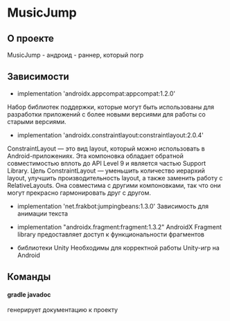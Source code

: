 # MusicJump
## О проекте

MusicJump - андроид - раннер, который погр

## Зависимости
- implementation 'androidx.appcompat:appcompat:1.2.0'

Набор библиотек поддержки, которые могут быть использованы для разработки приложений с более новыми версиями для работы со старыми версиями.

- implementation 'androidx.constraintlayout:constraintlayout:2.0.4'

ConstraintLayout — это вид layout, который можно использовать в Android-приложениях. Эта компоновка обладает обратной совместимостью вплоть до API Level 9 и является частью Support Library. Цель ConstraintLayout — уменьшить количество иерархий layout, улучшить производительность layout, а также заменить работу с RelativeLayouts. Она совместима с другими компоновками, так что они могут прекрасно гармонировать друг с другом.

- implementation 'net.frakbot:jumpingbeans:1.3.0'
Зависимость для анимации текста

- implementation "androidx.fragment:fragment:1.3.2"
AndroidX Fragment library предоставляет доступ к функциональности фрагментов

- библиотеки Unity
Необходимы для корректной работы Unity-игр на Android

## Команды

#### gradle javadoc
генерирует документацию к проекту

